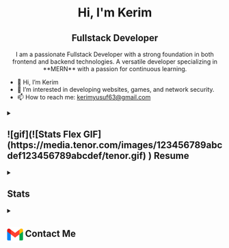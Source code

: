 <h1 align="center">Hi, I'm Kerim</h1>
<h2 align="center">
  Fullstack Developer
</h2>

<div align="center">
  I am a passionate Fullstack Developer with a strong foundation in both frontend and backend technologies. A versatile developer specializing in **MERN** with a passion for continuous learning.
</div>


- 👋 Hi, I’m Kerim
- 🌱 I’m interested in developing websites, games, and network security.
- 📫 How to reach me: kerimyusuf63@gmail.com

<details>
  <summary>
    <h2> 
      ![gif](![Stats Flex GIF](https://media.tenor.com/images/123456789abcdef123456789abcdef/tenor.gif)
)
      Resume
    </h2>
  </summary>

  <details>
    <summary><h4>Academics</h4></summary>
    <span><img src="https://img.shields.io/badge/BSc-Eastern Mediterranean University-1877F2?style=for-the-badge"></span>
    <span><img src="https://img.shields.io/badge/GPA-2.68-EFEEE9?style=for-the-badge"></span>
  </details>

  <details>
    <summary><h4> Experience</h4></summary>
    - **Junior Software Engineer** at The Pied Piper Pest Control Company Limited | Sep 2023 - Feb 2024
      <ul>
        <li>Maintained and revised the company website</li>
        <li>Used HTML, CSS, and JavaScript to add and edit the site according to client needs</li>
        <li>Redesigned parts of the site for a better user experience</li>
        <li>Created and added multiple landing pages for new products and services</li>
      </ul>
  </details>

  <details>
  <summary><h4>Tech Stack</h4></summary>

  ![JavaScript](https://img.shields.io/badge/javascript-%23323330.svg?style=for-the-badge&logo=javascript&logoColor=%23F7DF1E)
  ![React](https://img.shields.io/badge/React-20232A?style=for-the-badge&logo=react&logoColor=61DAFB)
  ![Node.js](https://img.shields.io/badge/node.js-339933?style=for-the-badge&logo=nodedotjs&logoColor=white)
  ![MongoDB](https://img.shields.io/badge/mongodb-4EA94B?style=for-the-badge&logo=mongodb&logoColor=white)
  ![.NET](https://img.shields.io/badge/.NET-5C2D91?style=for-the-badge&logo=.net&logoColor=white)
  ![HTML](https://img.shields.io/badge/HTML5-E34F26?style=for-the-badge&logo=html5&logoColor=white)
  ![CSS](https://img.shields.io/badge/CSS3-1572B6?style=for-the-badge&logo=css3&logoColor=white)
  ![tailwind](https://img.shields.io/badge/React-20232A?style=for-the-badge&logo=react&logoColor=61DAFB)
  ![redux](https://img.shields.io/badge/Redux-593D88?style=for-the-badge&logo=redux&logoColor=white)
  ![jquery](https://img.shields.io/badge/jQuery-0769AD?style=for-the-badge&logo=jquery&logoColor=white)
  ![postgres](https://img.shields.io/badge/PostgreSQL-316192?style=for-the-badge&logo=postgresql&logoColor=white)
  

  <!-- Add more technologies here -->

</details>
</details>

<details>
  <summary><h2>Stats</h2></summary>
  <div align="center">
    <img src="https://github-readme-stats.vercel.app/api?username=k3r1mY&theme=tokyonight&hide_border=false&include_all_commits=true&count_private=false"/><br/>
    <img src="https://github-readme-streak-stats.herokuapp.com/?user=k3r1mY&theme=tokyonight&hide_border=false"/><br/>
    <img src="https://github-readme-stats.vercel.app/api/top-langs/?username=k3r1mY&theme=tokyonight&hide_border=false&include_all_commits=true&count_private=false&layout=compact"/><br/>
    <img src="https://github-readme-activity-graph.vercel.app/graph?username=k3r1mY&theme=tokyo-night"/>
  </div>
</details>

<details>
  <summary><h2> <img align="center" src="icons/Contact.png" width="37"/> Contact Me</h2></summary>
  <p>
    <i>You can reach out to me via</i>
    <a href="mailto:kerimyusuf63@gmail.com">
    </a>
  </p>
</details>





<!---
k3r1mY/k3r1mY is a ✨ special ✨ repository because its `README.md` (this file) appears on your GitHub profile.
You can click the Preview link to take a look at your changes.
--->
